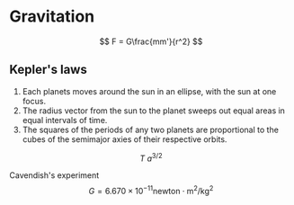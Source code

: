 # Gravitation

$$
F = G\frac{mm'}{r^2}
$$

## Kepler's laws

1. Each planets moves around the sun in an ellipse, with the sun at one focus.
2. The radius vector from the sun to the planet sweeps out equal areas in equal intervals of time.
3. The squares of the periods of any two planets are proportional to the cubes of the semimajor axies of their respective orbits.

$$
T ~ a^{3/2}
$$

Cavendish's experiment
$$
G = 6.670\times10^{-11} \text{newton} \cdot \text{m}^2/\text{kg}^2
$$